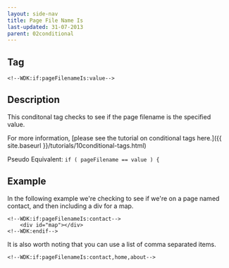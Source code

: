 ```yaml
---
layout: side-nav
title: Page File Name Is
last-updated: 31-07-2013
parent: 02conditional
---
```



## Tag

`<!--WDK:if:pageFilenameIs:value-->`

## Description

This conditonal tag checks to see if the page filename is the specified value.

For more information, [please see the tutorial on conditional tags here.]({{ site.baseurl }}/tutorials/10conditional-tags.html)

Pseudo Equivalent: 
`if ( pageFilename == value ) {`

## Example

In the following example we're checking to see if we're on a page named contact, and then including a div for a map.

~~~
<!--WDK:if:pageFilenameIs:contact-->
	<div id="map"></div>
<!--WDK:endif-->
~~~

It is also worth noting that you can use a list of comma separated items.

`<!--WDK:if:pageFilenameIs:contact,home,about-->`
